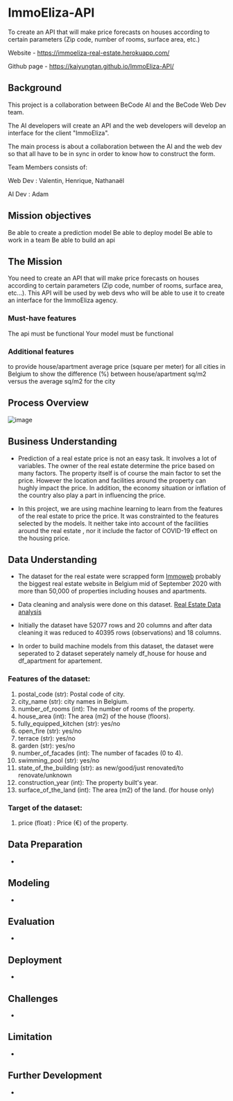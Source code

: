 # ImmoEliza-API

To create an API that will make price forecasts on houses according to certain parameters (Zip code, number of rooms, surface area, etc.)

Website - https://immoeliza-real-estate.herokuapp.com/

Github page - https://kaiyungtan.github.io/ImmoEliza-API/


## Background

This project is a collaboration between BeCode AI and the BeCode Web 
Dev team.

The AI developers will create an API and the web developers will develop an interface for the client "ImmoEliza". 

The main process is about a collaboration between the AI and the web dev so that all have to be in sync in order to know how to construct the form.

Team Members consists of: 

Web Dev : Valentin, Henrique, Nathanaël 

AI Dev 	: Adam 

    
## Mission objectives  

Be able to create a prediction model
Be able to deploy model
Be able to work in a team
Be able to build an api

## The Mission

You need to create an API that will make price forecasts on houses according to certain parameters (Zip code, number of rooms, surface area, etc...). This API will be used by web devs who will be able to use it to create an interface for the ImmoEliza agency.


### Must-have features

The api must be functional 
Your model must be functional


### Additional features

to provide house/apartment average price (square per meter) for all cities in Belgium
to show the difference (%) between house/apartment sq/m2 versus the average sq/m2 for the city


## Process Overview

![image](https://user-images.githubusercontent.com/69633814/100321235-a696e580-2fc2-11eb-9f09-36423760b5b4.png)

## Business Understanding 

* Prediction of a real estate price is not an easy task. It involves a lot of variables. The owner of the real estate determine the price based on many factors. The property itself is of course the main factor to set the price. However the location and facilities around the property can hughly impact the price. In addition, the economy situation or inflation of the country also play a part in influencing the price.

* In this project, we are using machine learning to learn from the features of the real estate to price the price. It was constrainted to the features selected by the models. It neither take into account of the facilities around the real estate , nor it include the factor of COVID-19 effect on the housing price.

## Data Understanding

* The dataset for the real estate were scrapped form [Immoweb](https://www.immoweb.be/) probably the biggest real estate website in Belgium mid of September 2020 with more than 50,000 of properties including houses and apartments.

* Data cleaning and analysis were done on this dataset. [Real Estate Data analysis](https://github.com/kaiyungtan/Real-Estate-data-analysis)

* Initially the dataset have 52077 rows and 20 columns and after data cleaning it was reduced to 40395 rows (observations) and 18 columns.

* In order to build machine models from this dataset, the dataset were seperated to 2 dataset seperately namely df_house for house and df_apartment for apartement.


### Features of the dataset:
<ol>
<li> postal_code (str): Postal code of city.</li>
<li> city_name (str): city names in Belgium.</li>
<li> number_of_rooms (int): The number of rooms of the property.</li>
<li> house_area (int): The area (m2) of the house (floors).</li>
<li> fully_equipped_kitchen (str): yes/no </li>
<li> open_fire (str): yes/no </li>
<li> terrace (str): yes/no </li>
<li> garden (str): yes/no </li>
<li> number_of_facades (int): The number of facades (0 to 4). </li>
<li> swimming_pool (str): yes/no </li>
<li> state_of_the_building (str): as new/good/just renovated/to renovate/unknown </li>
<li> construction_year (int): The property built's year. </li>
<li> surface_of_the_land (int): The area (m2) of the land. (for house only) </li>
</ol>

### Target of the dataset:

<ol>
<li> price (float) : Price (€) of the property.</li> 
</ol>
 

## Data Preparation

*  

## Modeling

*  

## Evaluation

*  


## Deployment

*  

## Challenges

*  


## Limitation

*  

## Further Development

*  




